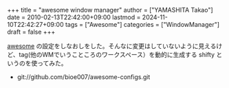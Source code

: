 +++
title = "awesome window manager"
author = ["YAMASHITA Takao"]
date = 2010-02-13T22:42:00+09:00
lastmod = 2024-11-10T22:42:27+09:00
tags = ["Awesome"]
categories = ["WindowManager"]
draft = false
+++

[awesome](http://awesome.naquadah.org/) の設定をしなおしをした。そんなに変更はしていないように見えるけど、tag(他のWMでいうこところのワークスペース）を動的に生成する
shifty
というのを使ってみた。

-   git://github.com/bioe007/awesome-configs.git
